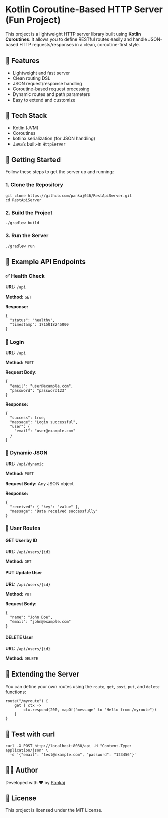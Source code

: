 Kotlin Coroutine-Based HTTP Server (Fun Project)
==================================

This project is a lightweight HTTP server library built using **Kotlin Coroutines**. It allows you to define RESTful routes easily and handle JSON-based HTTP requests/responses in a clean, coroutine-first style.

🚀 Features
-----------

*   Lightweight and fast server
*   Clean routing DSL
*   JSON request/response handling
*   Coroutine-based request processing
*   Dynamic routes and path parameters
*   Easy to extend and customize

🧰 Tech Stack
-------------

*   Kotlin (JVM)
*   Coroutines
*   kotlinx.serialization (for JSON handling)
*   Java’s built-in `HttpServer`

🚀 Getting Started
------------------

Follow these steps to get the server up and running:

### 1\. Clone the Repository

    git clone https://github.com/pankaj046/RestApiServer.git
    cd RestApiServer

### 2\. Build the Project

    ./gradlew build

### 3\. Run the Server

    ./gradlew run

📌 Example API Endpoints
------------------------

### ✅ Health Check

**URL:** `/api`

**Method:** `GET`

**Response:**

    
    {
      "status": "healthy",
      "timestamp": 1715018245000
    }
        

### 🔐 Login

**URL:** `/api`

**Method:** `POST`

**Request Body:**

    
    {
      "email": "user@example.com",
      "password": "password123"
    }
        

**Response:**

    
    {
      "success": true,
      "message": "Login successful",
      "user": {
        "email": "user@example.com"
      }
    }
        

### 🔄 Dynamic JSON

**URL:** `/api/dynamic`

**Method:** `POST`

**Request Body:** Any JSON object

**Response:**

    
    {
      "received": { "key": "value" },
      "message": "Data received successfully"
    }
        

### 👤 User Routes

#### GET User by ID

**URL:** `/api/users/{id}`

**Method:** `GET`

#### PUT Update User

**URL:** `/api/users/{id}`

**Method:** `PUT`

**Request Body:**

    
    {
      "name": "John Doe",
      "email": "john@example.com"
    }
        

#### DELETE User

**URL:** `/api/users/{id}`

**Method:** `DELETE`        

🧩 Extending the Server
-----------------------

You can define your own routes using the `route`, `get`, `post`, `put`, and `delete` functions:

    route("/myroute") {
        get { ctx ->
            ctx.respond(200, mapOf("message" to "Hello from /myroute"))
        }
    }
        

🧪 Test with curl
-----------------

    curl -X POST http://localhost:8080/api -H "Content-Type: application/json" \
      -d '{"email": "test@example.com", "password": "123456"}'
        

👨‍💻 Author
------------

Developed with ❤️ by [Pankaj](https://github.com/pankaj046)

📄 License
----------

This project is licensed under the MIT License.
